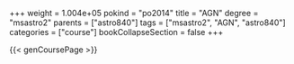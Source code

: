 +++
weight = 1.004e+05
pokind = "po2014"
title = "AGN"
degree = "msastro2"
parents = ["astro840"]
tags = ["msastro2", "AGN", "astro840"]
categories = ["course"]
bookCollapseSection = false
+++

{{< genCoursePage >}}
